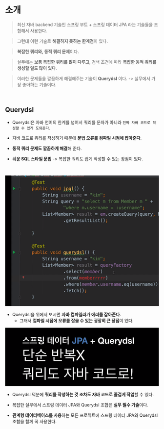 # 소개

> 최신 자바 backend 기술인 스프링 부트 + 스프링 데이터 JPA 라는 기술들을 조합해서 사용한다.

> 그런대 이런 기술로 **해결하지 못하는 한계점**이 있다.

> **복잡한 쿼리와, 동적 쿼리 문제**이다.

> 실무에는 **보통 복잡한 쿼리를 많이 다루고**, 검색 조건에 따라 **복잡한 동적 쿼리를 생성할 일도 많이 있다**.

> 이러한 문제들을 깔끔하게 해결해주는 기술이 **Querydsl** 이다. -> 실무에서 가장 좋아하는 기술이다.

<br/>

## Querydsl

- Querydsl은 자바 언어의 한계를 넘어서 쿼리를 문자가 아니라 `진짜 자바 코드로 작성할 수 있게 도와준다`.

- 자바 코드로 쿼리를 작성하기 때문에 **문법 오류를 컴파일 시점에 잡아준다**.
- **동적 쿼리 문제도 깔끔하게 해결**해 준다.
- **쉬운 SQL 스타일 문법** -> 복잡한 쿼리도 쉽게 작성할 수 있는 장점이 있다.

<br/>

![image-20220428104542866](./assets/image-20220428104542866.png)



- Querydsl을 위에서 보시면 **자바 컴파일러가 에러를 잡아준다**.
  - 그래서 **컴파일 시점에 오류를 잡을 수 있는 굉장히 큰 장점**이 있다.



![image-20220428104801819](./assets/image-20220428104801819.png)



- Querydsl 덕분에 **쿼리를 작성하는 것 조차도 자바 코드로 즐겁게 작업**할 수 있다.

- 복잡한 실무에서 스프링 데이터 JPA와 Querydsl 조합은 **실무 필수 기술**이다.

- **관계형 데이터베이스를 사용**하는 모든 프로젝트에 스프링 데이터 JPA와 Querydsl 조합을 함께 꼭 사용한다.

